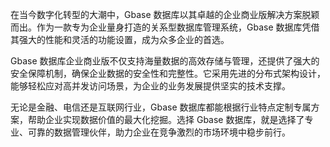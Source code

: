 在当今数字化转型的大潮中，Gbase 数据库以其卓越的企业商业版解决方案脱颖而出。作为一款专为企业量身打造的关系型数据库管理系统，Gbase 数据库凭借其强大的性能和灵活的功能设置，成为众多企业的首选。

Gbase 数据库企业商业版不仅支持海量数据的高效存储与管理，还提供了强大的安全保障机制，确保企业数据的安全性和完整性。它采用先进的分布式架构设计，能够轻松应对高并发访问场景，为企业的业务发展提供坚实的技术支撑。

无论是金融、电信还是互联网行业，Gbase 数据库都能根据行业特点定制专属方案，帮助企业实现数据价值的最大化挖掘。选择 Gbase 数据库，就是选择了专业、可靠的数据管理伙伴，助力企业在竞争激烈的市场环境中稳步前行。